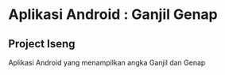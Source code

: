 # Aplikasi Android : Ganjil Genap
## Project Iseng
Aplikasi Android yang menampilkan angka Ganjil dan Genap
